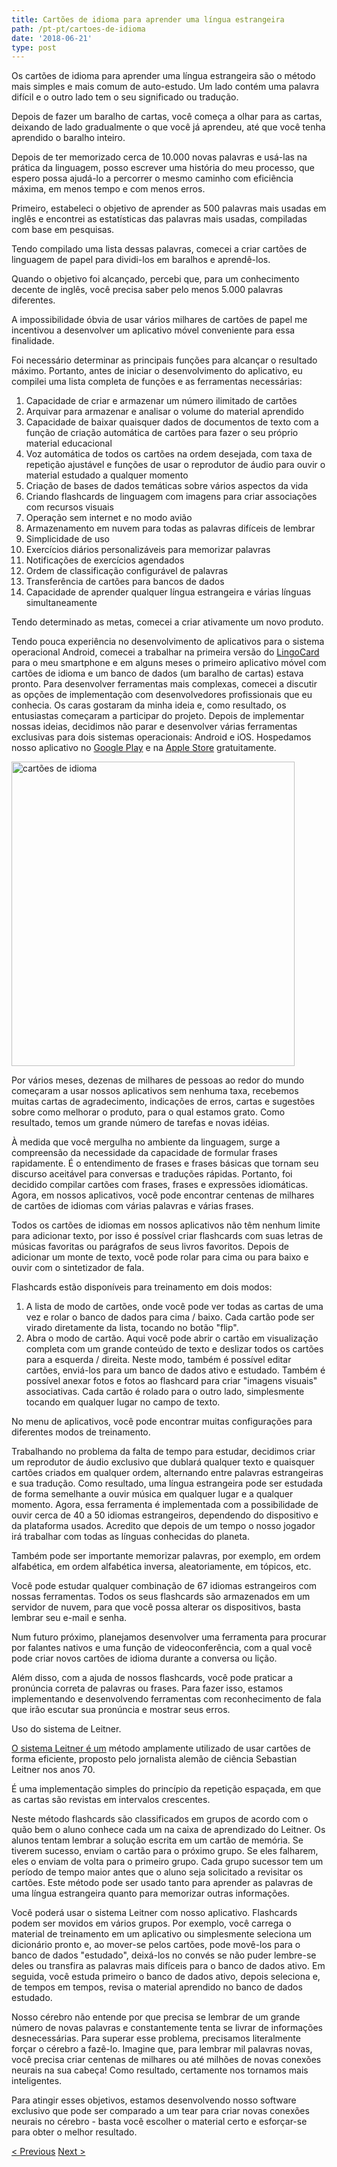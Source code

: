 ```yaml
---
title: Cartões de idioma para aprender uma língua estrangeira
path: /pt-pt/cartoes-de-idioma
date: '2018-06-21'
type: post
---
```


Os cartões de idioma para aprender uma língua estrangeira são o método mais simples e mais comum de auto-estudo. Um lado contém uma palavra difícil e o outro lado tem o seu significado ou tradução.

Depois de fazer um baralho de cartas, você começa a olhar para as cartas, deixando de lado gradualmente o que você já aprendeu, até que você tenha aprendido o baralho inteiro.

Depois de ter memorizado cerca de 10.000 novas palavras e usá-las na prática da linguagem, posso escrever uma história do meu processo, que espero possa ajudá-lo a percorrer o mesmo caminho com eficiência máxima, em menos tempo e com menos erros.

Primeiro, estabeleci o objetivo de aprender as 500 palavras mais usadas em inglês e encontrei as estatísticas das palavras mais usadas, compiladas com base em pesquisas.

Tendo compilado uma lista dessas palavras, comecei a criar cartões de linguagem de papel para dividi-los em baralhos e aprendê-los.

Quando o objetivo foi alcançado, percebi que, para um conhecimento decente de inglês, você precisa saber pelo menos 5.000 palavras diferentes.

A impossibilidade óbvia de usar vários milhares de cartões de papel me incentivou a desenvolver um aplicativo móvel conveniente para essa finalidade.

Foi necessário determinar as principais funções para alcançar o resultado máximo. Portanto, antes de iniciar o desenvolvimento do aplicativo, eu compilei uma lista completa de funções e as ferramentas necessárias:

1. Capacidade de criar e armazenar um número ilimitado de cartões
2. Arquivar para armazenar e analisar o volume do material aprendido
3. Capacidade de baixar quaisquer dados de documentos de texto com a função de criação automática de cartões para fazer o seu próprio material educacional
4. Voz automática de todos os cartões na ordem desejada, com taxa de repetição ajustável e funções de usar o reprodutor de áudio para ouvir o material estudado a qualquer momento
5. Criação de bases de dados temáticas sobre vários aspectos da vida
6. Criando flashcards de linguagem com imagens para criar associações com recursos visuais
7. Operação sem internet e no modo avião
8. Armazenamento em nuvem para todas as palavras difíceis de lembrar
9. Simplicidade de uso
10. Exercícios diários personalizáveis ​​para memorizar palavras
11. Notificações de exercícios agendados
12. Ordem de classificação configurável de palavras
13. Transferência de cartões para bancos de dados
14. Capacidade de aprender qualquer língua estrangeira e várias línguas simultaneamente

Tendo determinado as metas, comecei a criar ativamente um novo produto.

Tendo pouca experiência no desenvolvimento de aplicativos para o sistema operacional Android, comecei a trabalhar na primeira versão do <a href="https://pt-pt.lingocard.com/#free-mobile-app" target="_blank" rel="noopener">LingoCard</a> para o meu smartphone e em alguns meses o primeiro aplicativo móvel com cartões de idioma e um banco de dados (um baralho de cartas) estava pronto. Para desenvolver ferramentas mais complexas, comecei a discutir as opções de implementação com desenvolvedores profissionais que eu conhecia. Os caras gostaram da minha ideia e, como resultado, os entusiastas começaram a participar do projeto. Depois de implementar nossas ideias, decidimos não parar e desenvolver várias ferramentas exclusivas para dois sistemas operacionais: Android e iOS. Hospedamos nosso aplicativo no <a href="https://play.google.com/store/apps/details?id=com.lingocard.lingocard" target="_blank" rel="noopener">Google Play</a> e na <a href="https://itunes.apple.com/us/app/lingocard/id1217076835?mt=8" target="_blank" rel="noopener">Apple Store</a> gratuitamente.

<img class="aligncenter wp-image-7109" src="../images/2018/05/LingoCard-play.png" alt="cartões de idioma" width="453" height="487" />

Por vários meses, dezenas de milhares de pessoas ao redor do mundo começaram a usar nossos aplicativos sem nenhuma taxa, recebemos muitas cartas de agradecimento, indicações de erros, cartas e sugestões sobre como melhorar o produto, para o qual estamos grato. Como resultado, temos um grande número de tarefas e novas idéias.

À medida que você mergulha no ambiente da linguagem, surge a compreensão da necessidade da capacidade de formular frases rapidamente. É o entendimento de frases e frases básicas que tornam seu discurso aceitável para conversas e traduções rápidas. Portanto, foi decidido compilar cartões com frases, frases e expressões idiomáticas. Agora, em nossos aplicativos, você pode encontrar centenas de milhares de cartões de idiomas com várias palavras e várias frases.

Todos os cartões de idiomas em nossos aplicativos não têm nenhum limite para adicionar texto, por isso é possível criar flashcards com suas letras de músicas favoritas ou parágrafos de seus livros favoritos. Depois de adicionar um monte de texto, você pode rolar para cima ou para baixo e ouvir com o sintetizador de fala.

Flashcards estão disponíveis para treinamento em dois modos:

1. A lista de modo de cartões, onde você pode ver todas as cartas de uma vez e rolar o banco de dados para cima / baixo. Cada cartão pode ser virado diretamente da lista, tocando no botão "flip".
2. Abra o modo de cartão. Aqui você pode abrir o cartão em visualização completa com um grande conteúdo de texto e deslizar todos os cartões para a esquerda / direita. Neste modo, também é possível editar cartões, enviá-los para um banco de dados ativo e estudado. Também é possível anexar fotos e fotos ao flashcard para criar "imagens visuais" associativas. Cada cartão é rolado para o outro lado, simplesmente tocando em qualquer lugar no campo de texto.

No menu de aplicativos, você pode encontrar muitas configurações para diferentes modos de treinamento.

Trabalhando no problema da falta de tempo para estudar, decidimos criar um reprodutor de áudio exclusivo que dublará qualquer texto e quaisquer cartões criados em qualquer ordem, alternando entre palavras estrangeiras e sua tradução. Como resultado, uma língua estrangeira pode ser estudada de forma semelhante a ouvir música em qualquer lugar e a qualquer momento. Agora, essa ferramenta é implementada com a possibilidade de ouvir cerca de 40 a 50 idiomas estrangeiros, dependendo do dispositivo e da plataforma usados. Acredito que depois de um tempo o nosso jogador irá trabalhar com todas as línguas conhecidas do planeta.

Também pode ser importante memorizar palavras, por exemplo, em ordem alfabética, em ordem alfabética inversa, aleatoriamente, em tópicos, etc.

Você pode estudar qualquer combinação de 67 idiomas estrangeiros com nossas ferramentas. Todos os seus flashcards são armazenados em um servidor de nuvem, para que você possa alterar os dispositivos, basta lembrar seu e-mail e senha.

Num futuro próximo, planejamos desenvolver uma ferramenta para procurar por falantes nativos e uma função de videoconferência, com a qual você pode criar novos cartões de idioma durante a conversa ou lição.

Além disso, com a ajuda de nossos flashcards, você pode praticar a pronúncia correta de palavras ou frases. Para fazer isso, estamos implementando e desenvolvendo ferramentas com reconhecimento de fala que irão escutar sua pronúncia e mostrar seus erros.

Uso do sistema de Leitner.

<a href="https://en.wikipedia.org/wiki/Leitner_system" target="_blank" rel="noopener">O sistema Leitner é um</a> método amplamente utilizado de usar cartões de forma eficiente, proposto pelo jornalista alemão de ciência Sebastian Leitner nos anos 70.

É uma implementação simples do princípio da repetição espaçada, em que as cartas são revistas em intervalos crescentes.

Neste método flashcards são classificados em grupos de acordo com o quão bem o aluno conhece cada um na caixa de aprendizado do Leitner. Os alunos tentam lembrar a solução escrita em um cartão de memória. Se tiverem sucesso, enviam o cartão para o próximo grupo. Se eles falharem, eles o enviam de volta para o primeiro grupo. Cada grupo sucessor tem um período de tempo maior antes que o aluno seja solicitado a revisitar os cartões. Este método pode ser usado tanto para aprender as palavras de uma língua estrangeira quanto para memorizar outras informações.

Você poderá usar o sistema Leitner com nosso aplicativo. Flashcards podem ser movidos em vários grupos. Por exemplo, você carrega o material de treinamento em um aplicativo ou simplesmente seleciona um dicionário pronto e, ao mover-se pelos cartões, pode movê-los para o banco de dados "estudado", deixá-los no convés se não puder lembre-se deles ou transfira as palavras mais difíceis para o banco de dados ativo. Em seguida, você estuda primeiro o banco de dados ativo, depois seleciona e, de tempos em tempos, revisa o material aprendido no banco de dados estudado.

Nosso cérebro não entende por que precisa se lembrar de um grande número de novas palavras e constantemente tenta se livrar de informações desnecessárias. Para superar esse problema, precisamos literalmente forçar o cérebro a fazê-lo. Imagine que, para lembrar mil palavras novas, você precisa criar centenas de milhares ou até milhões de novas conexões neurais na sua cabeça! Como resultado, certamente nos tornamos mais inteligentes.

Para atingir esses objetivos, estamos desenvolvendo nosso software exclusivo que pode ser comparado a um tear para criar novas conexões neurais no cérebro - basta você escolher o material certo e esforçar-se para obter o melhor resultado.

<a href="/pt-pt/como-aprender-ingles-rapido">< Previous</a> <a href="/pt-pt/como-melhorar-o-vocabulario">Next ></a>